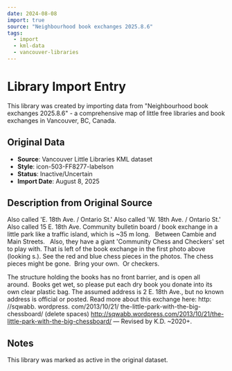 ```yaml
---
date: 2024-08-08
import: true
source: "Neighbourhood book exchanges 2025.8.6"
tags:
  - import
  - kml-data
  - vancouver-libraries
---
```


# Library Import Entry

This library was created by importing data from "Neighbourhood book exchanges 2025.8.6" - a comprehensive map of little free libraries and book exchanges in Vancouver, BC, Canada.

## Original Data

- **Source**: Vancouver Little Libraries KML dataset
- **Style**: icon-503-FF8277-labelson
- **Status**: Inactive/Uncertain
- **Import Date**: August 8, 2025

## Description from Original Source

Also called 'E. 18th Ave. / Ontario St.'
Also called 'W. 18th Ave. / Ontario St.'
Also called 15 E. 18th Ave.
Community bulletin board / book exchange 
in a little park like a traffic island,
which is ~35 m long.  
Between Cambie and Main Streets.  
Also, they have a giant 'Community Chess and Checkers' set to play with.
That is left of the book exchange
in the first photo above (looking s.).
See the red and blue chess pieces in the photos.
The chess pieces might be gone.  
Bring your own.  Or checkers.

The structure holding the books has no front barrier, and is open all around.  Books get wet, so please put each dry book you donate into its own clear plastic bag.
The assumed address is 2 E. 18th Ave., but no known address is official or posted.
Read more about this exchange here:
http: //sqwabb. wordpress. com/2013/10/21/ the-little-park-with-the-big-chessboard/ (delete spaces)
http://sqwabb.wordpress.com/2013/10/21/the-little-park-with-the-big-chessboard/
— Revised by K.D. ~2020+.



## Notes

This library was marked as active in the original dataset.
